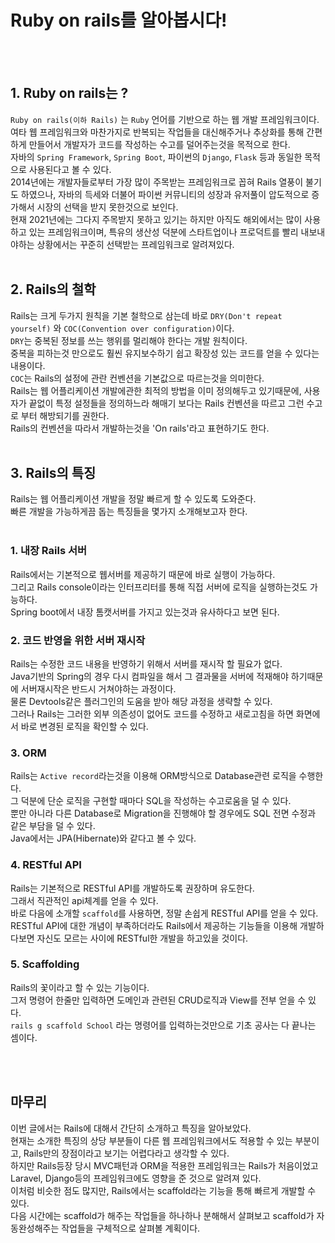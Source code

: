 # Ruby on rails를 알아봅시다!
<br><br>

## 1. Ruby on rails는 ?

`Ruby on rails(이하 Rails)` 는 `Ruby` 언어를 기반으로 하는 웹 개발 프레임워크이다.  
여타 웹 프레임워크와 마찬가지로 반복되는 작업들을 대신해주거나 추상화를 통해 간편하게 만들어서 개발자가 코드를 작성하는 수고를 덜어주는것을 목적으로 한다.  
자바의 `Spring Framework`, `Spring Boot`, 파이썬의 `Django`, `Flask` 등과 동일한 목적으로 사용된다고 볼 수 있다.  
2014년에는 개발자들로부터 가장 많이 주목받는 프레임워크로 꼽혀 Rails 열풍이 불기도 하였으나, 자바의 득세와 더불어 파이썬 커뮤니티의 성장과 유저풀이 압도적으로 증가해서 시장의 선택을 받지 못한것으로 보인다.  
현재 2021년에는 그다지 주목받지 못하고 있기는 하지만 아직도 해외에서는 많이 사용하고 있는 프레임워크이며, 특유의 생산성 덕분에 스타트업이나 프로덕트를 빨리 내보내야하는 상황에서는 꾸준히 선택받는 프레임워크로 알려져있다.
<br><br>

## 2. Rails의 철학

Rails는 크게 두가지 원칙을 기본 철학으로 삼는데 바로 
`DRY(Don't repeat yourself)` 와 `COC(Convention over configuration)`이다.  
`DRY`는 중복된 정보를 쓰는 행위를 멀리해야 한다는 개발 원칙이다.  
중복을 피하는것 만으로도 훨씬 유지보수하기 쉽고 확장성 있는 코드를 얻을 수 있다는 내용이다.  
`COC`는 Rails의 설정에 관란 컨벤션을 기본값으로 따르는것을 의미한다.  
Rails는 웹 어플리케이션 개발에관한 최적의 방법을 이미 정의해두고 있기때문에, 사용자가 끝없이 특정 설정들을 정의하느라 해매기 보다는 Rails 컨벤션을 따르고 그런 수고로 부터 해방되기를 권한다.  
Rails의 컨벤션을 따라서 개발하는것을 'On rails'라고 표현하기도 한다.
<br><br>

## 3. Rails의 특징

Rails는 웹 어플리케이션 개발을 정말 빠르게 할 수 있도록 도와준다.  
빠른 개발을 가능하게끔 돕는 특징들을 몇가지 소개해보고자 한다.
<br><br>

### 1. 내장 Rails 서버 

Rails에서는 기본적으로 웹서버를 제공하기 때문에 바로 실행이 가능하다.  
그리고 Rails console이라는 인터프리터를 통해 직접 서버에 로직을 실행하는것도 가능하다.  
Spring boot에서 내장 톰캣서버를 가지고 있는것과 유사하다고 보면 된다. 

### 2. 코드 반영을 위한 서버 재시작

Rails는 수정한 코드 내용을 반영하기 위해서 서버를 재시작 할 필요가 없다.  
Java기반의 Spring의 경우 다시 컴파일을 해서 그 결과물을 서버에 적재해야 하기때문에 서버재시작은 반드시 거쳐야하는 과정이다.  
물론 Devtools같은 플러그인의 도움을 받아 해당 과정을 생략할 수 있다.  
그러나 Rails는 그러한 외부 의존성이 없어도 코드를 수정하고 새로고침을 하면 화면에서 바로 변경된 로직을 확인할 수 있다.  

### 3. ORM

Rails는 `Active record`라는것을 이용해 ORM방식으로 Database관련 로직을 수행한다.  
그 덕분에 단순 로직을 구현할 때마다 SQL을 작성하는 수고로움을 덜 수 있다.  
뿐만 아니라 다른 Database로 Migration을 진행해야 할 경우에도 SQL 전면 수정과 같은 부담을 덜 수 있다.  
Java에서는 JPA(Hibernate)와 같다고 볼 수 있다.  

### 4. RESTful API

Rails는 기본적으로 RESTful API를 개발하도록 권장하며 유도한다.  
그래서 직관적인 api체계를 얻을 수 있다.  
바로 다음에 소개할 `scaffold`를 사용하면, 정말 손쉽게 RESTful API를 얻을 수 있다.  
RESTful API에 대한 개념이 부족하더라도 Rails에서 제공하는 기능들을 이용해 개발하다보면 자신도 모르는 사이에 RESTful한 개발을 하고있을 것이다.  

### 5. Scaffolding

Rails의 꽃이라고 할 수 있는 기능이다.  
그저 명령어 한줄만 입력하면 도메인과 관련된 CRUD로직과 View를 전부 얻을 수 있다.  
`rails g scaffold School` 라는 명령어를 입력하는것만으로 기초 공사는 다 끝나는 셈이다.  

<br><br>

## 마무리
이번 글에서는 Rails에 대해서 간단히 소개하고 특징을 알아보았다.  
현재는 소개한 특징의 상당 부분들이 다른 웹 프레임워크에서도 적용할 수 있는 부분이고, Rails만의 장점이라고 보기는 어렵다라고 생각할 수 있다.  
하지만 Rails등장 당시 MVC패턴과 ORM을 적용한 프레임워크는 Rails가 처음이었고 Laravel, Django등의 프레임워크에도 영향을 준 것으로 알려져 있다.  
이처럼 비슷한 점도 많지만, Rails에서는 scaffold라는 기능을 통해 빠르게 개발할 수 있다.  
다음 시간에는 scaffold가 해주는 작업들을 하나하나 분해해서 살펴보고 scaffold가 자동완성해주는 작업들을 구체적으로 살펴볼 계획이다.


